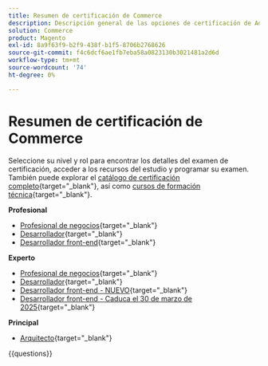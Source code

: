 ```yaml
---
title: Resumen de certificación de Commerce
description: Descripción general de las opciones de certificación de Adobe Commerce
solution: Commerce
product: Magento
exl-id: 8a9f63f9-b2f9-438f-b1f5-8706b2768626
source-git-commit: f4c6dcf6ae1fb7eba58a0823130b3021481a2d6d
workflow-type: tm+mt
source-wordcount: '74'
ht-degree: 0%

---
```


# Resumen de certificación de Commerce

Seleccione su nivel y rol para encontrar los detalles del examen de certificación, acceder a los recursos del estudio y programar su examen. También puede explorar el [catálogo de certificación completo](https://certification.adobe.com/certifications){target="_blank"}, así como [cursos de formación técnica](https://certification.adobe.com/courses/?/courses){target="_blank"}.

**Profesional**

* [Profesional de negocios](https://certification.adobe.com/certification/business-practitioner-professional){target="_blank"} <!--AD0-E712-->
* [Desarrollador](https://certification.adobe.com/certification/adobe-commerce-developer-professional-v2){target="_blank"} <!--AD0-E724-->
* [Desarrollador front-end](https://certification.adobe.com/certification/front-end-developer-professional){target="_blank"} <!--AD0-E721-->

**Experto**

* [Profesional de negocios](https://certification.adobe.com/certification/adobe-commerce-business-practitioner-expert){target="_blank"} <!--AD0-E708-->
* [Desarrollador](https://certification.adobe.com/certification/adobe-commerce-developer-expert-v2){target="_blank"} <!--AD0-E716-->
* [Desarrollador front-end - NUEVO](https://certification.adobe.com/certification/front-end-developer-expert-v2){target="_blank"} <!--AD0-E727-->
* [Desarrollador front-end - Caduca el 30 de marzo de 2025](https://certification.adobe.com/certification/front-end-developer-expert){target="_blank"} <!--AD0-E720-->

**Principal**

* [Arquitecto](https://certification.adobe.com/certification/commerce-architect-master){target="_blank"} <!--AD0-E722-->

{{questions}}

